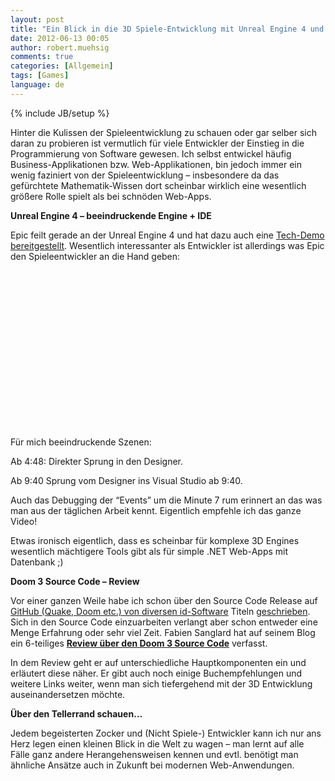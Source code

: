 ```yaml
---
layout: post
title: "Ein Blick in die 3D Spiele-Entwicklung mit Unreal Engine 4 und Doom 3"
date: 2012-06-13 00:05
author: robert.muehsig
comments: true
categories: [Allgemein]
tags: [Games]
language: de
---
```

{% include JB/setup %}
<p>Hinter die Kulissen der Spieleentwicklung zu schauen oder gar selber sich daran zu probieren ist vermutlich für viele Entwickler der Einstieg in die Programmierung von Software gewesen. Ich selbst entwickel häufig Business-Applikationen bzw. Web-Applikationen, bin jedoch immer ein wenig faziniert von der Spieleentwicklung – insbesondere da das gefürchtete Mathematik-Wissen dort scheinbar wirklich eine wesentlich größere Rolle spielt als bei schnöden Web-Apps. </p> <p><strong>Unreal Engine 4 – beeindruckende Engine + IDE</strong></p> <p>Epic feilt gerade an der Unreal Engine 4 und hat dazu auch eine <a href="http://www.youtube.com/watch?v=OZmRt8gCsC0&amp;feature=relmfu">Tech-Demo bereitgestellt</a>. Wesentlich interessanter als Entwickler ist allerdings was Epic den Spieleentwickler an die Hand geben:</p> <div style="padding-bottom: 0px; margin: 0px; padding-left: 0px; padding-right: 0px; display: inline; float: none; padding-top: 0px" id="scid:5737277B-5D6D-4f48-ABFC-DD9C333F4C5D:aa5a97c1-6b33-4f49-ad0d-0ca49f8cb90d" class="wlWriterEditableSmartContent"><div><object width="448" height="252"><param name="movie" value="http://www.youtube.com/v/MOvfn1p92_8?hl=en&amp;hd=1"></param><embed src="http://www.youtube.com/v/MOvfn1p92_8?hl=en&amp;hd=1" type="application/x-shockwave-flash" width="448" height="252"></embed></object></div></div> <p>Für mich beeindruckende Szenen:</p> <p>Ab 4:48: Direkter Sprung in den Designer.</p> <p>Ab 9:40 Sprung vom Designer ins Visual Studio ab 9:40.</p> <p>Auch das Debugging der “Events” um die Minute 7 rum erinnert an das was man aus der täglichen Arbeit kennt. Eigentlich empfehle ich das ganze Video!</p> <p>Etwas ironisch eigentlich, dass es scheinbar für komplexe 3D Engines wesentlich mächtigere Tools gibt als für simple .NET Web-Apps mit Datenbank ;)</p> <p><strong>Doom 3 Source Code – Review</strong></p> <p>Vor einer ganzen Weile habe ich schon über den Source Code Release auf <a href="https://github.com/id-Software">GitHub (Quake, Doom etc.) von diversen id-Software</a> Titeln <a href="{{BASE_PATH}}/2012/02/02/doom-quakte-wolfenstein-co-source-code-auf-github/">geschrieben</a>. Sich in den Source Code einzuarbeiten verlangt aber schon entweder eine Menge Erfahrung oder sehr viel Zeit. Fabien Sanglard hat auf seinem Blog ein 6-teiliges <a href="http://fabiensanglard.net/doom3/index.php"><strong>Review über den Doom 3 Source Code</strong></a> verfasst. </p> <p>In dem Review geht er auf unterschiedliche Hauptkomponenten ein und erläutert diese näher. Er gibt auch noch einige Buchempfehlungen und weitere Links weiter, wenn man sich tiefergehend mit der 3D Entwicklung auseinandersetzen möchte. </p> <p><strong>Über den Tellerrand schauen…</strong></p> <p>Jedem begeisterten Zocker und (Nicht Spiele-) Entwickler kann ich nur ans Herz legen einen kleinen Blick in die Welt zu wagen – man lernt auf alle Fälle ganz andere Herangehensweisen kennen und evtl. benötigt man ähnliche Ansätze auch in Zukunft bei modernen Web-Anwendungen.</p>
